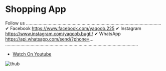 # Shopping App

Follow us 
...........................................................................................................
✔ Facebook  https://www.facebook.com/yaqoob.225
✔ Instagram https://www.instagram.com/yaqoob.bugti/
✔ WhatsApp https://api.whatsapp.com/send/?phone=...
.........................................................................................................

- [Watch On Youtube](https://www.youtube.com/watch?v=2RHTdET2zeM&list=PLC6P77cg6e2j1VoZL_8L7nnK7gh9C0a1V)

![thub](https://user-images.githubusercontent.com/72684684/120938880-8644a200-c72e-11eb-909d-1428ee83dab4.jpg)
